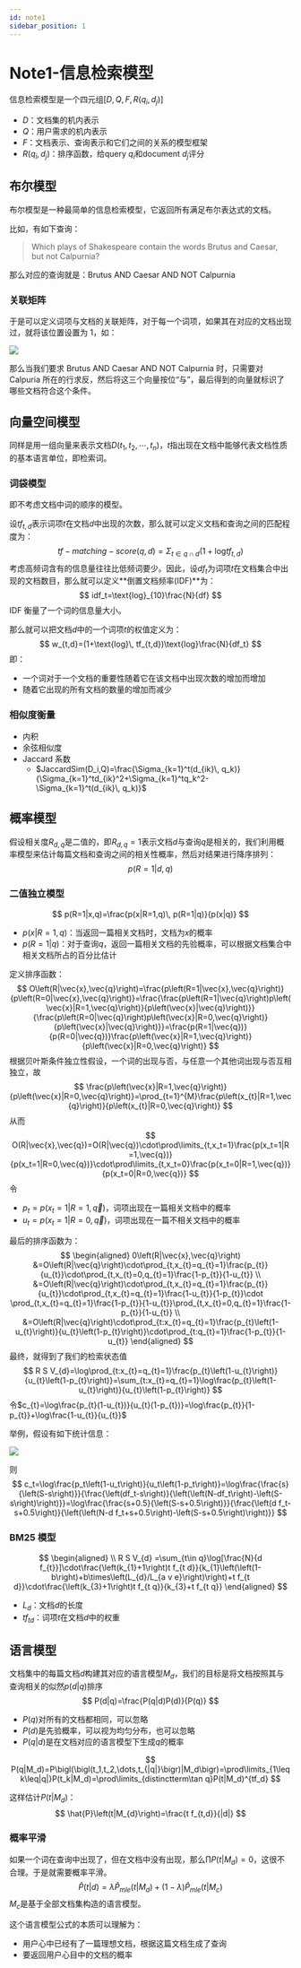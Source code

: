 ```yaml
---
id: note1
sidebar_position: 1
---
```


# Note1-信息检索模型

信息检索模型是一个四元组$[D,Q,F,R(q_i,d_j)]$

- $D$：文档集的机内表示
- $Q$：用户需求的机内表示
- $F$：文档表示、查询表示和它们之间的关系的模型框架
- $R(q_i,d_j)$：排序函数，给$\text{query}\ q_i$和$\text{document}\ d_j$评分

## 布尔模型

布尔模型是一种最简单的信息检索模型，它返回所有满足布尔表达式的文档。

比如，有如下查询：

> Which plays of Shakespeare contain the words Brutus and Caesar, but not Calpurnia?

那么对应的查询就是：Brutus AND Caesar AND NOT Calpurnia

### 关联矩阵

于是可以定义词项与文档的关联矩阵，对于每一个词项，如果其在对应的文档出现过，就将该位置设置为 1，如：

![](./assets/image-20230530094456308.png)

那么当我们要求 Brutus AND Caesar AND NOT Calpurnia 时，只需要对 Calpuria 所在的行求反，然后将这三个向量按位“与”，最后得到的向量就标识了哪些文档符合这个条件。

## 向量空间模型

同样是用一组向量来表示文档$D(t_1,t_2,\cdots,t_n)$，$t$指出现在文档中能够代表文档性质的基本语言单位，即检索词。

### 词袋模型

即不考虑文档中词的顺序的模型。

设$tf_{t,d}$表示词项$t$在文档$d$中出现的次数，那么就可以定义文档和查询之间的匹配程度为：
$$
tf-matching-score(q,d)=\Sigma_{t\in q\cap d}(1+\text{log}tf_{t,d})
$$
考虑高频词含有的信息量往往比低频词要少。因此，设$df_t$为词项$t$在文档集合中出现的文档数目，那么就可以定义**倒置文档频率(IDF)**为：
$$
idf_t=\text{log}_{10}\frac{N}{df}
$$
IDF 衡量了一个词的信息量大小。

那么就可以把文档$d$中的一个词项$t$的权值定义为：
$$
w_{t,d}=(1+\text{log}\, tf_{t,d})\text{log}\frac{N}{df_t}
$$
即：

- 一个词对于一个文档的重要性随着它在该文档中出现次数的增加而增加
- 随着它出现的所有文档的数量的增加而减少

### 相似度衡量

- 内积
- 余弦相似度
- Jaccard 系数
  - $JaccardSim(D_i,Q)=\frac{\Sigma_{k=1}^t(d_{ik}\, q_k)}{\Sigma_{k=1}^td_{ik}^2+\Sigma_{k=1}^tq_k^2-\Sigma_{k=1}^t(d_{ik}\, q_k)}$

## 概率模型

假设相关度$R_{d,q}$是二值的，即$R_{d,q}=1$表示文档$d$与查询$q$是相关的，我们利用概率模型来估计每篇文档和查询之间的相关性概率，然后对结果进行降序排列：
$$
p(R=1|d,q)
$$

### 二值独立模型

$$
p(R=1|x,q)=\frac{p(x|R=1,q)\, p(R=1|q)}{p(x|q)}
$$

- $p(x|R=1,q)$：当返回一篇相关文档时，文档为$x$的概率
- $p(R=1|q)$：对于查询$q$，返回一篇相关文档的先验概率，可以根据文档集合中相关文档所占的百分比估计

定义排序函数：
$$
O\left(R|\vec{x},\vec{q}\right)=\frac{p\left(R=1|\vec{x},\vec{q}\right)}{p\left(R=0|\vec{x},\vec{q}\right)}=\frac{\frac{p\left(R=1|\vec{q}\right)p\left(\vec{x}|R=1,\vec{q}\right)}{p\left(\vec{x}|\vec{q}\right)}}{\frac{p\left(R=0|\vec{q}\right)p\left(\vec{x}|R=0,\vec{q}\right)}{p\left(\vec{x}|\vec{q}\right)}}=\frac{p(R=1|\vec{q})}{p(R=0|\vec{q})}\frac{p\left(\vec{x}|R=1,\vec{q}\right)}{p\left(\vec{x}|R=0,\vec{q}\right)}
$$
根据贝叶斯条件独立性假设，一个词的出现与否，与任意一个其他词出现与否互相独立，故
$$
\frac{p\left(\vec{x}|R=1,\vec{q}\right)}{p\left(\vec{x}|R=0,\vec{q}\right)}=\prod_{t=1}^{M}\frac{p\left(x_{t}|R=1,\vec{q}\right)}{p\left(x_{t}|R=0,\vec{q}\right)}
$$
从而
$$
O(R|\vec{x},\vec{q})=O(R|\vec{q})\cdot\prod\limits_{t,x_t=1}\frac{p(x_t=1|R=1,\vec{q})}{p(x_t=1|R=0,\vec{q})}\cdot\prod\limits_{t,x_t=0}\frac{p(x_t=0|R=1,\vec{q})}{p(x_t=0|R=0,\vec{q})}
$$
令

- $p_t=p(x_t=1|R=1,\vec{q})$，词项出现在一篇相关文档中的概率
- $u_t=p(x_t=1|R=0,\vec{q})$，词项出现在一篇不相关文档中的概率

 最后的排序函数为：
$$
\begin{aligned}
0\left(R|\vec{x},\vec{q}\right)
&=O\left(R|\vec{q}\right)\cdot\prod_{t,x_{t}=q_{t}=1}\frac{p_{t}}{u_{t}}\cdot\prod_{t,x_{t}=0,q_{t}=1}\frac{1-p_{t}}{1-u_{t}} \\
&=O\left(R|\vec{q}\right)\cdot\prod_{t,x_{t}=q_{t}=1}\frac{p_{t}}{u_{t}}\cdot\prod_{t,x_{t}=q_{t}=1}\frac{1-u_{t}}{1-p_{t}}\cdot \prod_{t,x_{t}=q_{t}=1}\frac{1-p_{t}}{1-u_{t}}\prod_{t,x_{t}=0,q_{t}=1}\frac{1-p_{t}}{1-u_{t}} \\
&=O\left(R|\vec{q}\right)\cdot\prod_{t:x_{t}=q_{t}=1}\frac{p_{t}\left(1-u_{t}\right)}{u_{t}\left(1-p_{t}\right)}\cdot\prod_{t:q_{t}=1}\frac{1-p_{t}}{1-u_{t}}
\end{aligned}
$$
最终，就得到了我们的检索状态值
$$
R S V_{d}=\log\prod_{t:x_{t}=q_{t}=1}\frac{p_{t}\left(1-u_{t}\right)}{u_{t}\left(1-p_{t}\right)}=\sum_{t:x_{t}=q_{t}=1}\log\frac{p_{t}\left(1-u_{t}\right)}{u_{t}\left(1-p_{t}\right)}
$$
令$c_{t}=\log\frac{p_{t}(1-u_{t})}{u_{t}(1-p_{t})}=\log\frac{p_{t}}{1-p_{t}}+\log\frac{1-u_{t}}{u_{t}}$

举例，假设有如下统计信息：

![](./assets/image-20230530105057129.png)

则
$$
c_t=\log\frac{p_t\left(1-u_t\right)}{u_t\left(1-p_t\right)}=\log\frac{\frac{s}{\left(S-s\right)}}{\frac{\left(df_t-s\right)}{\left(\left(N-df_t\right)-\left(S-s\right)\right)}}=\log\frac{\frac{s+0.5}{\left(S-s+0.5\right)}}{\frac{\left(d f_t-s+0.5\right)}{\left(\left(N-d f_t+s+0.5\right)-\left(S-s+0.5\right)\right)}}
$$

### BM25 模型

$$
\begin{aligned}
   \\
R S V_{d} =\sum_{t\in q}\log[\frac{N}{d f_{t}}]\cdot\frac{\left(k_{1}+1\right)t f_{t d}}{k_{1}\left(\left(1-b\right)+b\times\left(L_{d}/L_{a v e}\right)\right)+t f_{t d}}\cdot\frac{\left(k_{3}+1\right)t f_{t q}}{k_{3}+t f_{t q}} 
\end{aligned}
$$

- $L_d$：文档$d$的长度
- $tf_{td}$：词项$t$在文档$d$中的权重

## 语言模型

文档集中的每篇文档$d$构建其对应的语言模型$M_d$，我们的目标是将文档按照其与查询相关的似然$p(d|q)$排序
$$
P(d|q)=\frac{P(q|d)P(d)}{P(q)}
$$

- $P(q)$对所有的文档都相同，可以忽略
- $P(d)$是先验概率，可以视为均匀分布，也可以忽略
- $P(q|d)$是在文档对应的语言模型下生成$q$的概率

$$
P(q|M_d)=P\bigl(\bigl(t_1,t_2,\dots,t_{|q|}\bigr)|M_d\bigr)=\prod\limits_{1\leq k\leq|q|}P(t_k|M_d)=\prod\limits_{distinctterm\tan q}P(t|M_d)^{tf_d}
$$

这样估计$P(t|M_d)$：
$$
\hat{P}\left(t|M_{d}\right)=\frac{t f_{t,d}}{|d|}
$$

### 概率平滑

如果一个词在查询中出现了，但在文档中没有出现，那么$\prod P(t|M_d)=0$，这很不合理。于是就需要概率平滑。
$$
\hat{P}\left(t|d\right)=\lambda\hat{P}_{m l e}\left(t|M_{d}\right)+\left(1-\lambda\right)\hat{P}_{m l e}\left(t|M_{c}\right)
$$
$M_c$是基于全部文档集构造的语言模型。

这个语言模型公式的本质可以理解为：

- 用户心中已经有了一篇理想文档，根据这篇文档生成了查询
- 要返回用户心目中的文档的概率